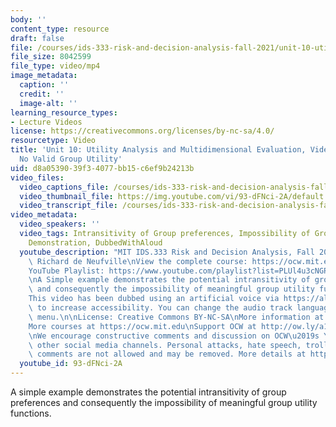 ```yaml
---
body: ''
content_type: resource
draft: false
file: /courses/ids-333-risk-and-decision-analysis-fall-2021/unit-10-utility-video-5_360p_16_9.mp4
file_size: 8042599
file_type: video/mp4
image_metadata:
  caption: ''
  credit: ''
  image-alt: ''
learning_resource_types:
- Lecture Videos
license: https://creativecommons.org/licenses/by-nc-sa/4.0/
resourcetype: Video
title: 'Unit 10: Utility Analysis and Multidimensional Evaluation, Video 5: There''s
  No Valid Group Utility'
uid: d8a05390-39f3-4077-bb15-c6ef9b24213b
video_files:
  video_captions_file: /courses/ids-333-risk-and-decision-analysis-fall-2021/1qraf4Ow3R6BfQeYln37BBniO_qrOtVwx_transcript.webvtt
  video_thumbnail_file: https://img.youtube.com/vi/93-dFNci-2A/default.jpg
  video_transcript_file: /courses/ids-333-risk-and-decision-analysis-fall-2021/1qraf4Ow3R6BfQeYln37BBniO_qrOtVwx_transcript.pdf
video_metadata:
  video_speakers: ''
  video_tags: Intransitivity of Group preferences, Impossibility of Group Utility,
    Demonstration, DubbedWithAloud
  youtube_description: "MIT IDS.333 Risk and Decision Analysis, Fall 2021\nInstructor:\
    \ Richard de Neufville\nView the complete course: https://ocw.mit.edu/courses/ids-333-risk-and-decision-analysis-fall-2021/\n\
    YouTube Playlist: https://www.youtube.com/playlist?list=PLUl4u3cNGP62jwhTqp8_1kwrkDkxZhpQC\n\
    \nA Simple example demonstrates the potential intransitivity of group preferences\
    \ and consequently the impossibility of meaningful group utility functions.\n\n\
    This video has been dubbed using an artificial voice via https://aloud.area120.google.com\
    \ to increase accessibility. You can change the audio track language in the Settings\
    \ menu.\n\nLicense: Creative Commons BY-NC-SA\nMore information at https://ocw.mit.edu/terms\n\
    More courses at https://ocw.mit.edu\nSupport OCW at http://ow.ly/a1If50zVRlQ\n\
    \nWe encourage constructive comments and discussion on OCW\u2019s YouTube and\
    \ other social media channels. Personal attacks, hate speech, trolling, and inappropriate\
    \ comments are not allowed and may be removed. More details at https://ocw.mit.edu/comments."
  youtube_id: 93-dFNci-2A
---
```

A simple example demonstrates the potential intransitivity of group preferences and consequently the impossibility of meaningful group utility functions.